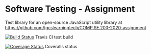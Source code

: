 # Software Testing - Assignment

Test library for an open-source JavaScript utility library at https://github.com/tgcslearningtech/COMP.SE.200-2020-assignment

[![Build Status](https://travis-ci.com/vasenju/st_assignment.svg?branch=main)](https://travis-ci.com/vasenju/st_assignment)
Travis CI test build

[![Coverage Status](https://coveralls.io/repos/github/vasenju/st_assignment/badge.svg?branch=main&service=github)](https://coveralls.io/github/vasenju/st_assignment)
Coveralls status
